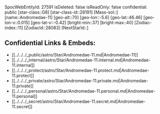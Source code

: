 ﻿---
location: [46.46,-5.6,70]
type: Star
tags:
- astro/Star

---
SpocWebEntityId: 27591
isDeleted: false
isReadOnly: false
confidential: public
[star-class::G8]
[star-class-id::28191]
[Mass-sol::]
[name::Andromedae-11]
[geo-alt::70]
[geo-lon::-5.6]
[geo-lat::46.46]
[geo-lon-v::0.015]
[geo-lat-v::-0.42]
[bright-min::37]
[bright-max::40]
[Zodiac-index::11]
[ZodiacId::28083]
[NextStarId::]



## Confidential Links & Embeds: 
- [[../../../_public/astro/Star/Andromedae-11.md|Andromedae-11]] 
- [[../../../_internal/astro/Star/Andromedae-11.internal.md|Andromedae-11.internal]] 
- [[../../../_protect/astro/Star/Andromedae-11.protect.md|Andromedae-11.protect]] 
- [[../../../_private/astro/Star/Andromedae-11.private.md|Andromedae-11.private]] 
- [[../../../_personal/astro/Star/Andromedae-11.personal.md|Andromedae-11.personal]] 
- [[../../../_secret/astro/Star/Andromedae-11.secret.md|Andromedae-11.secret]]

